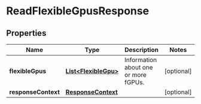 

# ReadFlexibleGpusResponse


## Properties

| Name | Type | Description | Notes |
|------------ | ------------- | ------------- | -------------|
|**flexibleGpus** | [**List&lt;FlexibleGpu&gt;**](FlexibleGpu.md) | Information about one or more fGPUs. |  [optional] |
|**responseContext** | [**ResponseContext**](ResponseContext.md) |  |  [optional] |



